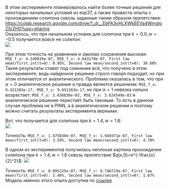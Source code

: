 В этом эксперименте планировалось найти более точные решения для некоторых начальных условий из exp37, а также провести опыты с прохождением солитона сквозь заданные таким образом препятствия:
<https://colab.research.google.com/drive/1_dj__EbFA3vHLXWkEEVa4WmgloZSrZH0?usp=sharing>  
Оказалось, что при начальном условии для солитона при $k=0.0, w=-0.5$ получается вовсе не солитон:  
<img src="https://github.com/mikhakuv/PINNs/blob/main/pictures/exp39_results_1.png">  

При этом точность на уравнении и законах сохранения высокая: `MSE_f_u: 4.149019e-07, MSE_f_v: 4.643179e-07, First law mean/first_int(t=0): 0.95%, Second law mean/second_int(t=0): 30.60%`  
Такие результаты ставят под сомнение всё, что получено в этом эксперименте, ведь найденное решение строго говоря подходит, но при этом отличается от аналитического. Проблема оказалась в том, что при $\alpha=0$ аналитическое решение и правда является решением: `MSE_f_u: 9.421203e-17, MSE_f_v: 9.652163e-17`, но при $\alpha=1$ невязка сильно возрастает: `MSE_f_u: 3.436830e-03, MSE_f_v: 3.624549e-03` и аналитическое решение перестаёт быть таковым. То есть в данном случае проблема не в PINN, а в аналитическом решении и поэтому можно считать результаты эксперимента верными.  

Вот, что получается для солитона при $k=1.4, w=1.8$:  
<img src="https://github.com/mikhakuv/PINNs/blob/main/pictures/exp39_results_2.png">  

Точность: `MSE_f_u: 1.675830e-07, MSE_f_v: 1.949371e-07, First law mean/first_int(t=0): 3.59%, Second law mean/second_int(t=0): 4.70%`  

В одном из экспериментов получилась неплохая картина прохождения солитона при $k=1.4, w=1.8$ сквозь препятствие $q(x,0)=e^{-\frac{x}{2}^2}$:
<img src="https://github.com/mikhakuv/PINNs/blob/main/pictures/exp39_results_3.png">  

Точность: `MSE_f_u: 8.095225e-07, MSE_f_v: 9.746719e-07, First law mean/first_int(t=0): 2.40%, Second law mean/second_int(t=0): 1.67%`  
Модель именно этого опыта доступна по [ссылке](https://github.com/mikhakuv/PINNs/blob/main/models/model_39.pth)  
